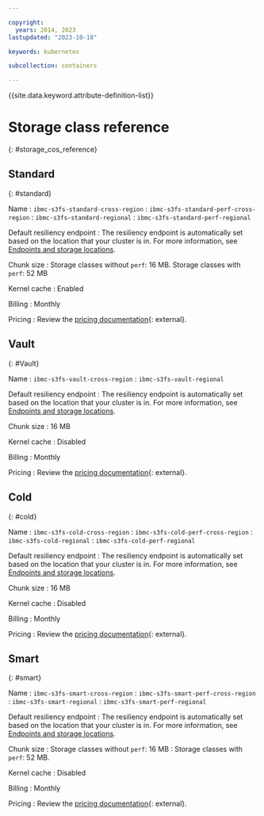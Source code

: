 ```yaml
---

copyright:
  years: 2014, 2023
lastupdated: "2023-10-18"

keywords: kubernetes

subcollection: containers

---
```


{{site.data.keyword.attribute-definition-list}}




# Storage class reference
{: #storage_cos_reference}

## Standard
{: #standard}


Name
:   `ibmc-s3fs-standard-cross-region`
:   `ibmc-s3fs-standard-perf-cross-region`
:   `ibmc-s3fs-standard-regional`
:   `ibmc-s3fs-standard-perf-regional`


Default resiliency endpoint
:   The resiliency endpoint is automatically set based on the location that your cluster is in. For more information, see [Endpoints and storage locations](/docs/cloud-object-storage?topic=cloud-object-storage-endpoints).

Chunk size
:   Storage classes without `perf`: 16 MB. Storage classes with `perf`: 52 MB


Kernel cache
:   Enabled

Billing
:   Monthly

Pricing
:   Review the [pricing documentation](https://cloud.ibm.com/objectstorage/create){: external}.


## Vault
{: #Vault}



Name
:   `ibmc-s3fs-vault-cross-region`
:   `ibmc-s3fs-vault-regional`

Default resiliency endpoint
:   The resiliency endpoint is automatically set based on the location that your cluster is in. For more information, see [Endpoints and storage locations](/docs/cloud-object-storage?topic=cloud-object-storage-endpoints).

Chunk size
:   16 MB

Kernel cache
:   Disabled

Billing
:   Monthly

Pricing
:   Review the [pricing documentation](https://cloud.ibm.com/objectstorage/create){: external}.

## Cold
{: #cold}


Name
:   `ibmc-s3fs-cold-cross-region`
:   `ibmc-s3fs-cold-perf-cross-region`
:   `ibmc-s3fs-cold-regional`
:   `ibmc-s3fs-cold-perf-regional`

Default resiliency endpoint
:   The resiliency endpoint is automatically set based on the location that your cluster is in. For more information, see [Endpoints and storage locations](/docs/cloud-object-storage?topic=cloud-object-storage-endpoints).

Chunk size
:   16 MB

Kernel cache
:   Disabled

Billing
:   Monthly

Pricing
:   Review the [pricing documentation](https://cloud.ibm.com/objectstorage/create){: external}.

## Smart
{: #smart}


Name
:   `ibmc-s3fs-smart-cross-region`
:   `ibmc-s3fs-smart-perf-cross-region`
:   `ibmc-s3fs-smart-regional`
:   `ibmc-s3fs-smart-perf-regional`

Default resiliency endpoint
:   The resiliency endpoint is automatically set based on the location that your cluster is in. For more information, see [Endpoints and storage locations](/docs/cloud-object-storage?topic=cloud-object-storage-endpoints).

Chunk size
:   Storage classes without `perf`: 16 MB
:   Storage classes with `perf`: 52 MB.

Kernel cache
:   Disabled

Billing
:   Monthly

Pricing
:  Review the [pricing documentation](https://cloud.ibm.com/objectstorage/create){: external}.


